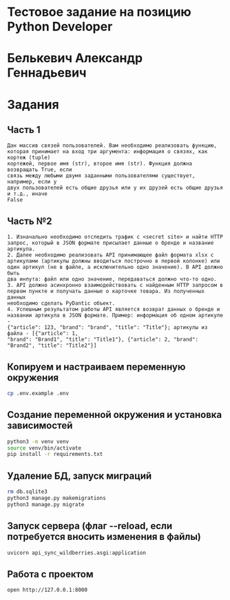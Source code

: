 # Тестовое задание на позицию Python Developer
# Белькевич Александр Геннадьевич

# Задания
## Часть 1
```text
Дан массив связей пользователей. Вам необходимо реализовать функцию,
которая принимает на вход три аргумента: информация о связях, как кортеж (tuple)
кортежей, первое имя (str), второе имя (str). Функция должна возвращать True, если
связь между любыми двумя заданными пользователями существует, например, если у
двух пользователей есть общие друзья или у их друзей есть общие друзья и т.д., иначе
False
```

## Часть №2
```text
1. Изначально необходимо отследить трафик с <secret site> и найти HTTP
запрос, который в JSON формате присылает данные о бренде и название
артикула. 
2. Далее необходимо реализовать API принимающее файл формата xlsx с
артикулами (артикулы должны вводиться построчно в первой колонке) или
один артикул (не в файле, а исключительно одно значение). В API должно быть
два инпута: файл или одно значение, передаваться должно что-то одно.
3. API должно асинхронно взаимодействовать с найденным HTTP запросом в
первом пункте и получать данные о карточке товара. Из полученных данных
необходимо сделать PyDantic объект.
4. Успешным результатом работы API является возврат данных о бренде и
названии артикула в JSON формате. Пример: информация об одном артикуле -
{"article": 123, "brand": "brand", "title": "Title"}; артикулы из файла - [{"article": 1,
"brand": "Brand1", "title": "Title1"}, {"article": 2, "brand": "Brand2", "title": "Title2"}]

```

## Копируем и настраиваем переменную окружения
```bash
cp .env.example .env
```
## Создание переменной окружения и установка зависимостей
```bash
python3 -m venv venv
source venv/bin/activate
pip install -r requirements.txt
```
## Удаление БД, запуск миграций
```bash
rm db.sqlite3
python3 manage.py makemigrations                 
python3 manage.py migrate
```

## Запуск сервера (флаг --reload, если потребуется вносить изменения в файлы)
```bash
uvicorn api_sync_wildberries.asgi:application
```

## Работа с проектом
```bash
open http://127.0.0.1:8000
```
